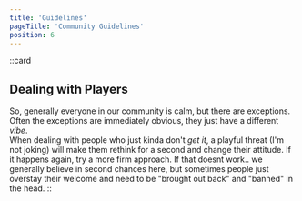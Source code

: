 ```yaml
---
title: 'Guidelines'
pageTitle: 'Community Guidelines'
position: 6
---
```


::card
## Dealing with Players
So, generally everyone in our community is calm, but there are exceptions. Often the exceptions are immediately obvious, they just have a different _vibe_.  
When dealing with people who just kinda don't _get it_, a playful threat (I'm not joking) will make them rethink for a second and change their attitude. If it happens again, try a more firm approach. If that doesnt work.. we generally believe in second chances here, but sometimes people just overstay their welcome and need to be "brought out back" and "banned" in the head.
::